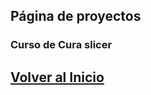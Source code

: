 ## Página de proyectos

### Curso de Cura slicer


## [Volver al Inicio](https://reprap-chile.github.io/web/)
